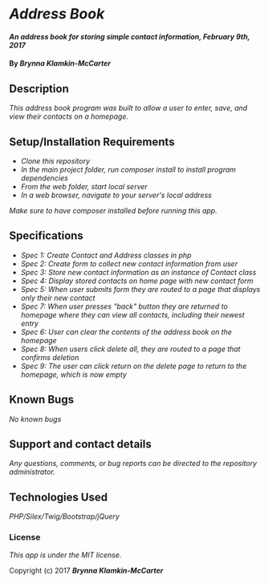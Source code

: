 # _Address Book_

#### _An address book for storing simple contact information, February 9th, 2017_

#### By _**Brynna Klamkin-McCarter**_

## Description

_This address book program was built to allow a user to enter, save, and view their contacts on a homepage._

## Setup/Installation Requirements

* _Clone this repository_
* _In the main project folder, run composer install to install program dependencies_
* _From the web folder, start local server_
* _In a web browser, navigate to your server's local address_

_Make sure to have composer installed before running this app._

## Specifications

* _Spec 1: Create Contact and Address classes in php_
* _Spec 2: Create form to collect new contact information from user_
* _Spec 3: Store new contact information as an instance of Contact class_
* _Spec 4: Display stored contacts on home page with new contact form_
* _Spec 5: When user submits form they are routed to a page that displays only their new contact_
* _Spec 7: When user presses "back" button they are returned to homepage where they can view all    contacts, including their newest entry_
* _Spec 6: User can clear the contents of the address book on the homepage_
* _Spec 8: When users click delete all, they are routed to a page that confirms deletion_
* _Spec 9: The user can click return on the delete page to return to the homepage, which is now empty_

## Known Bugs

_No known bugs_

## Support and contact details

_Any questions, comments, or bug reports can be directed to the repository administrator._

## Technologies Used

_PHP/Silex/Twig/Bootstrap/jQuery_

### License

*This app is under the MIT license.*

Copyright (c) 2017 **_Brynna Klamkin-McCarter_**
